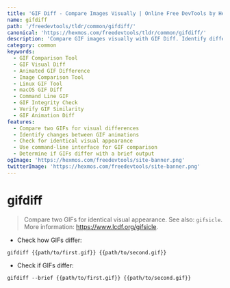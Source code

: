 ```yaml
---
title: 'GIF Diff - Compare Images Visually | Online Free DevTools by Hexmos'
name: gifdiff
path: '/freedevtools/tldr/common/gifdiff/'
canonical: 'https://hexmos.com/freedevtools/tldr/common/gifdiff/'
description: 'Compare GIF images visually with GIF Diff. Identify differences between GIFs quickly and easily. Free online tool, no registration required.'
category: common
keywords:
  - GIF Comparison Tool
  - GIF Visual Diff
  - Animated GIF Difference
  - Image Comparison Tool
  - Linux GIF Tool
  - macOS GIF Diff
  - Command Line GIF
  - GIF Integrity Check
  - Verify GIF Similarity
  - GIF Animation Diff
features:
  - Compare two GIFs for visual differences
  - Identify changes between GIF animations
  - Check for identical visual appearance
  - Use command-line interface for GIF comparison
  - Determine if GIFs differ with a brief output
ogImage: 'https://hexmos.com/freedevtools/site-banner.png'
twitterImage: 'https://hexmos.com/freedevtools/site-banner.png'
---
```


# gifdiff

> Compare two GIFs for identical visual appearance.
> See also: `gifsicle`.
> More information: <https://www.lcdf.org/gifsicle>.

- Check how GIFs differ:

`gifdiff {{path/to/first.gif}} {{path/to/second.gif}}`

- Check if GIFs differ:

`gifdiff --brief {{path/to/first.gif}} {{path/to/second.gif}}`
